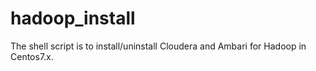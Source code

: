 # hadoop_install
The shell script is to install/uninstall Cloudera and Ambari for Hadoop in Centos7.x. 
